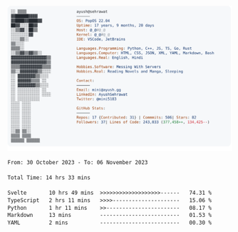 <a href="https://github.com/AyushSehrawat/AyushSehrawat">
  <picture>
    <source media="(prefers-color-scheme: dark)" srcset="https://raw.githubusercontent.com/AyushSehrawat/AyushSehrawat/main/dark_mode.svg">
    <img alt="Andrew Grant's GitHub Profile README" src="https://raw.githubusercontent.com/AyushSehrawat/AyushSehrawat/main/light_mode.svg">
  </picture>
</a>

<!--START_SECTION:waka-->

```txt
From: 30 October 2023 - To: 06 November 2023

Total Time: 14 hrs 33 mins

Svelte       10 hrs 49 mins  >>>>>>>>>>>>>>>>>>>------   74.31 %
TypeScript   2 hrs 11 mins   >>>>---------------------   15.06 %
Python       1 hr 11 mins    >>-----------------------   08.17 %
Markdown     13 mins         -------------------------   01.53 %
YAML         2 mins          -------------------------   00.30 %
```

<!--END_SECTION:waka-->
